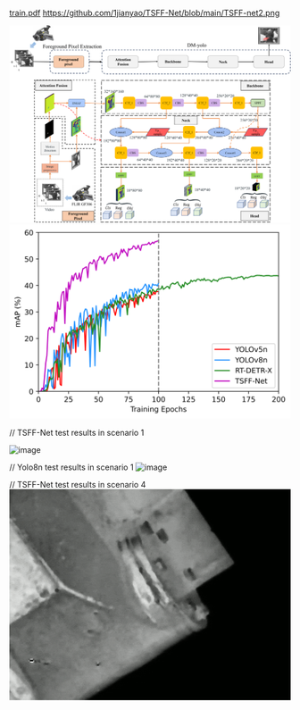 
[train.pdf](https://github.com/1jianyao/TSFF-Net/blob/main/train.pdf)
https://github.com/1jianyao/TSFF-Net/blob/main/TSFF-net2.png

![image](https://github.com/1jianyao/TSFF-Net/blob/main/TSFF-net2.png)
![image](https://github.com/1jianyao/TSFF-Net/blob/main/train.png)

// TSFF-Net test results in scenario 1  

![image](https://github.com/1jianyao/TSFF-Net/blob/main/ezgif.com-optimize.gif?raw=true)

// Yolo8n test results in scenario 1
![image](https://github.com/1jianyao/TSFF-Net/blob/main/ezgif.com-optimize%20(3).gif?raw=true)


// TSFF-Net test results in scenario 4  
![image](https://github.com/1jianyao/TSFF-Net/blob/main/ezgif.com-optimize%20(2).gif?raw=true)

